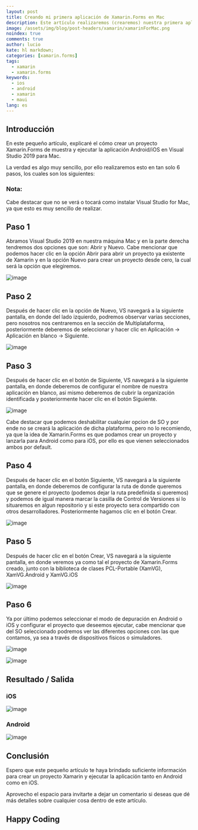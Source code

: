 ```yaml
---
layout: post
title: Creando mi primera aplicación de Xamarin.Forms en Mac
description: Este artículo realizaremos (crearemos) nuestra primera aplicación de Xamarin.Forms utilizando MacOS
image: /assets/img/blog/post-headers/xamarin/xamarinForMac.png
noindex: true
comments: true
author: lucio
kate: hl markdown;
categories: [xamarin.forms]
tags:
  - xamarin
  - xamarin.forms
keywords:
  - ios
  - android
  - xamarin
  - maui
lang: es
---
```


## Introducción
En este pequeño artículo, explicaré el cómo crear un proyecto Xamarin.Forms de muestra y ejecutar la aplicación Android/iOS en Visual Studio 2019 para Mac.

La verdad es algo muy sencillo, por ello realizaremos esto en tan solo 6 pasos, los cuales son los siguientes:

### Nota:
Cabe destacar que no se verá o tocará como instalar Visual Studio for Mac, ya que esto es muy sencillo de realizar.

## Paso 1

Abramos Visual Studio 2019 en nuestra máquina Mac y en la parte derecha tendremos dos opciones que son: Abrir y Nuevo. Cabe mencionar que podemos hacer clic en la opción Abrir para abrir un proyecto ya existente de Xamarin y en la opción Nuevo para crear un proyecto desde cero, la cual será la opción que elegiremos.

![image](/assets/img/blog/tutorials/creandoAppXamarinFormsMac/paso1.png)


## Paso 2

Después de hacer clic en la opción de Nuevo, VS navegará a la siguiente pantalla, en donde del lado izquierdo, podremos observar varias secciones, pero nosotros nos centraremos en la sección de Multiplataforma, posteriormente deberemos de seleccionar y hacer clic en Aplicación -> Aplicación en blanco -> Siguiente.

![image](/assets/img/blog/tutorials/creandoAppXamarinFormsMac/paso2.png)


## Paso 3

Después de hacer clic en el botón de Siguiente, VS navegará a la siguiente pantalla, en donde deberemos de configurar el nombre de nuestra aplicación en blanco, asi mismo deberemos de cubrir la organización identificada y posteriormente hacer clic en el botón Siguiente.

![image](/assets/img/blog/tutorials/creandoAppXamarinFormsMac/paso3.png)

Cabe destacar que podemos deshabilitar cualquier opcion de SO y por ende no se creará la aplicación de dicha plataforma, pero no lo recomiendo, ya que la idea de Xamarin.Forms es que podamos crear un proyecto y lanzarla para Android como para iOS, por ello es que vienen seleccionados ambos por default.

## Paso 4
Después de hacer clic en el botón Siguiente, VS navegará a la siguiente pantalla, en donde deberemos de configurar la ruta de donde queremos que se genere el proyecto (podemos dejar la ruta predefinida si queremos) y podemos de igual manera marcar la casilla  de Control de Versiones si lo situaremos en algun repositorio y si este proyecto sera compartido con otros desarrolladores. Posteriormente hagamos clic en el botón Crear.

![image](/assets/img/blog/tutorials/creandoAppXamarinFormsMac/paso4.png)

## Paso 5

Después de hacer clic en el botón Crear, VS navegará a la siguiente pantalla, en donde veremos ya como tal el proyecto de Xamarin.Forms creado, junto con la biblioteca de clases PCL-Portable (XamVG), XamVG.Android y XamVG.iOS

![image](/assets/img/blog/tutorials/creandoAppXamarinFormsMac/paso5.png)

## Paso 6

Ya por último podemos seleccionar el modo de depuración en Android o iOS y configurar el proyecto que deseemos ejecutar, cabe mencionar que del SO seleccionado podremos ver las diferentes opciones con las que contamos, ya sea a través de dispositivos fisicos o simuladores.

![image](/assets/img/blog/tutorials/creandoAppXamarinFormsMac/paso6Android.png)


![image](/assets/img/blog/tutorials/creandoAppXamarinFormsMac/paso6iOS.png)

## Resultado / Salida

### iOS

![image](/assets/img/blog/tutorials/creandoAppXamarinFormsMac/resultadoiOS.png)

### Android


![image](/assets/img/blog/tutorials/creandoAppXamarinFormsMac/resultadoAndroid.png)

## Conclusión

Espero que este pequeño artículo te haya brindado suficiente información para crear un proyecto Xamarin y ejecutar la aplicación tanto en Android como en iOS. 

Aprovecho el espacio para invitarte a dejar un comentario si deseas que dé más detalles sobre cualquier cosa dentro de este artículo.

## Happy Coding